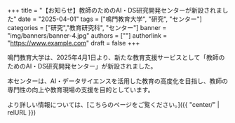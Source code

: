 +++
title = "【お知らせ】教師のためのAI・DS研究開発センターが新設されました"
date = "2025-04-01"
tags = ["鳴門教育大学", "研究", "センター"]
categories = ["研究","教育研究科", "センター"]
banner = "img/banners/banner-4.jpg"
authors = [""]
authorlink = "https://www.example.com"
draft = false
+++

鳴門教育大学は、2025年4月1日より、新たな教育支援サービスとして「教師のためのAI・DS研究開発センター」が新設されました。

本センターは、AI・データサイエンスを活用した教育の高度化を目指し、教師の専門性の向上や教育現場の支援を目的としています。

より詳しい情報については、[こちらのページをご覧ください。]({{ "center/" | relURL }})
